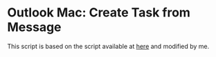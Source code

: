 # Outlook Mac: Create Task from Message

This script is based on the script available at [here](https://answers.microsoft.com/en-us/msoffice/forum/msoffice_outlook-mso_mac/creating-a-task-from-email-in-outlook-2016-for-mac/6c132e76-a421-46e5-9a0c-55ac61dfde6f) and modified by me.